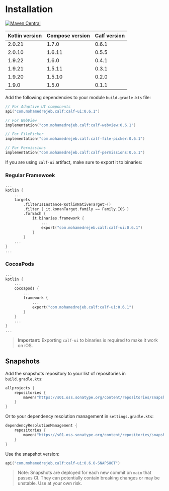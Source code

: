 # Installation

[![Maven Central](https://img.shields.io/maven-central/v/com.mohamedrejeb.calf/calf-ui)](https://search.maven.org/search?q=g:%22com.mohamedrejeb.calf%22%20AND%20a:%calf-ui%22)

| Kotlin version | Compose version | Calf version |
|----------------|-----------------|--------------|
| 2.0.21         | 1.7.0           | 0.6.1        |
| 2.0.10         | 1.6.11          | 0.5.5        |
| 1.9.22         | 1.6.0           | 0.4.1        |
| 1.9.21         | 1.5.11          | 0.3.1        |
| 1.9.20         | 1.5.10          | 0.2.0        |
| 1.9.0          | 1.5.0           | 0.1.1        |

Add the following dependencies to your module `build.gradle.kts` file:

```kotlin
// For Adaptive UI components
api("com.mohamedrejeb.calf:calf-ui:0.6.1")

// For WebView
implementation("com.mohamedrejeb.calf:calf-webview:0.6.1")

// For FilePicker
implementation("com.mohamedrejeb.calf:calf-file-picker:0.6.1")

// For Permissions
implementation("com.mohamedrejeb.calf:calf-permissions:0.6.1")
```

If you are using `calf-ui` artifact, make sure to export it to binaries:

### Regular Framewoek
```kotlin
...
kotlin {
    ...
    targets
        .filterIsInstance<KotlinNativeTarget>()
        .filter { it.konanTarget.family == Family.IOS }
        .forEach {
            it.binaries.framework {
                ...
                export("com.mohamedrejeb.calf:calf-ui:0.6.1")
            }
        }
    ...
}
...
```

### CocoaPods
```kotlin
...
kotlin {
    ...
    cocoapods {
        ...
        framework {
            ...
            export("com.mohamedrejeb.calf:calf-ui:0.6.1")
        }
    }
    ...
}
...
```

> **Important:** Exporting `calf-ui` to binaries is required to make it work on iOS.

## Snapshots

Add the snapshots repository to your list of repositories in `build.gradle.kts`:

```kotlin
allprojects {
    repositories {
        maven("https://s01.oss.sonatype.org/content/repositories/snapshots")
    }
}
```

Or to your dependency resolution management in `settings.gradle.kts`:

```kotlin
dependencyResolutionManagement {
    repositories {
        maven("https://s01.oss.sonatype.org/content/repositories/snapshots")
    }
}
```

Use the snapshot version:

```kotlin
api("com.mohamedrejeb.calf:calf-ui:0.6.0-SNAPSHOT")
```

>Note: Snapshots are deployed for each new commit on `main` that passes CI. They can potentially contain breaking changes or may be unstable. Use at your own risk.
